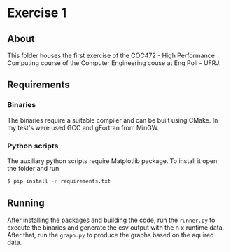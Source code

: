 # Exercise 1

## About
This folder houses the first exercise of the COC472 - High Performance Computing course of the Computer Engineering couse at Eng Poli - UFRJ.

## Requirements
### Binaries
The binaries require a suitable compiler and can be built using CMake. In my test's were used GCC and gFortran from MinGW. 

### Python scripts
The auxiliary python scripts require Matplotlib package. To install it open the folder and run

```bash
$ pip install -r requirements.txt
```

## Running
After installing the packages and building the code, run the `runner.py` to execute the binaries and generate the csv output with the n x runtime data. After that, run the `graph.py` to produce the graphs based on the aquired data.